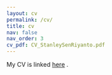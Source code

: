 ```yaml
---
layout: cv
permalink: /cv/
title: cv
nav: false
nav_order: 3
cv_pdf: CV_StanleySenRiyanto.pdf
---
```

My CV is linked [here](/assets/pdf/CV_StanleySenRiyanto.pdf) .
